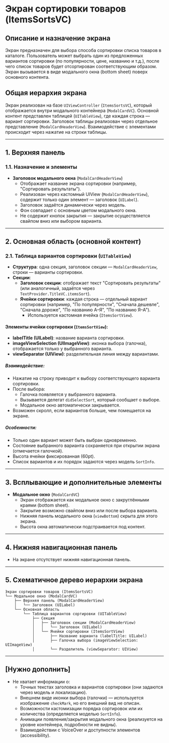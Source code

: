 # Экран сортировки товаров (ItemsSortsVC)

## Описание и назначение экрана

Экран предназначен для выбора способа сортировки списка товаров в каталоге. Пользователь может выбрать один из предложенных вариантов сортировки (по популярности, цене, названию и т.д.), после чего список товаров будет отсортирован соответствующим образом. Экран вызывается в виде модального окна (bottom sheet) поверх основного контента.

## Общая иерархия экрана

Экран реализован на базе `UIViewController` (`ItemsSortsVC`), который отображается внутри модального контейнера (`ModalCardVC`). Основной контент представлен таблицей (`UITableView`), где каждая строка — вариант сортировки. Заголовок таблицы реализован через отдельное представление (`ModalCardHeaderView`). Взаимодействие с элементами происходит через нажатие на строки таблицы.

---

## 1. Верхняя панель

### 1.1. Назначение и элементы

- **Заголовок модального окна** (`ModalCardHeaderView`)
  - Отображает название экрана сортировки (например, "Сортировать результаты").
  - Реализован через кастомный UIView (`ModalCardHeaderView`), содержит только один элемент — заголовок (`UILabel`).
  - Заголовок задаётся динамически через модель.
  - Фон совпадает с основным цветом модального окна.
  - Не содержит кнопок закрытия — закрытие осуществляется свайпом вниз или выбором варианта.

---

## 2. Основная область (основной контент)

### 2.1. Таблица вариантов сортировки (`UITableView`)

- **Структура**: одна секция, заголовок секции — `ModalCardHeaderView`, строки — варианты сортировки.
- **Секции**:
  - **Заголовок секции**: отображает текст "Сортировать результаты" (или аналогичный, задаётся через `TextProvider.TitleVC.itemsSort`).
  - **Ячейки сортировки**: каждая строка — отдельный вариант сортировки (например, "По популярности", "Сначала дешевле", "Сначала дороже", "По названию А–Я", "По названию Я–А").
    - Используется кастомная ячейка (`ItemsSortView`).

#### Элементы ячейки сортировки (`ItemsSortView`):

- **labelTitle (UILabel)**: название варианта сортировки.
- **imageViewSelection (UIImageView)**: иконка выбора (галочка), отображается только у выбранного варианта.
- **viewSeparator (UIView)**: разделительная линия между вариантами.

##### Взаимодействие:
- Нажатие на строку приводит к выбору соответствующего варианта сортировки.
- После выбора:
  - Галочка появляется у выбранного варианта.
  - Вызывается делегат `didSelectSort`, который сообщает о выборе.
  - Модальное окно автоматически закрывается.
- Возможен скролл, если вариантов больше, чем помещается на экране.

##### Особенности:
- Только один вариант может быть выбран одновременно.
- Состояние выбранного варианта сохраняется при открытии экрана (отмечается галочкой).
- Высота ячейки фиксированная (60pt).
- Список вариантов и их порядок задаются через модель `SortInfo`.

---

## 3. Всплывающие и дополнительные элементы

- **Модальное окно** (`ModalCardVC`)
  - Экран отображается как модальное окно с закруглёнными краями (bottom sheet).
  - Закрытие возможно свайпом вниз или после выбора варианта.
  - Нижняя панель модального окна (`viewBottom`) скрыта для этого экрана.
  - Высота окна автоматически подстраивается под контент.

---

## 4. Нижняя навигационная панель

- На экране отсутствует нижняя навигационная панель.

---

## 5. Схематичное дерево иерархии экрана

```
Экран сортировки товаров (ItemsSortsVC)
└── Модальное окно (ModalCardVC)
    ├── Верхняя панель (ModalCardHeaderView)
    │   └── Заголовок (UILabel)
    └── Основная область
        └── Таблица вариантов сортировки (UITableView)
            ├── Секция
            │   ├── Заголовок секции (ModalCardHeaderView)
            │   │   └── Заголовок (UILabel)
            │   └── Ячейки сортировки (ItemsSortView)
            │       ├── Название варианта (labelTitle: UILabel)
            │       ├── Галочка выбора (imageViewSelection: UIImageView)
            │       └── Разделитель (viewSeparator: UIView)
```

---

## [Нужно дополнить]

- Не хватает информации о:
  - Точных текстах заголовка и вариантов сортировки (они задаются через модель и локализацию).
  - Внешнем виде иконки выбора (галочки) — используется изображение `checkMark`, но его внешний вид не описан.
  - Возможности кастомизации порядка сортировок или их количества (определяется моделью `SortInfo`).
  - Анимации появления/закрытия модального окна (реализуется на уровне контейнера, подробности не видны).
  - Взаимодействии с VoiceOver и доступности элементов (accessibility). 
